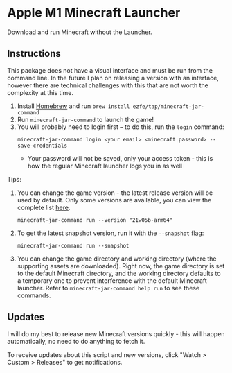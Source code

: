 # Apple M1 Minecraft Launcher

Download and run Minecraft without the Launcher.

## Instructions

This package does not have a visual interface and must be run from the command line. In the future I plan on releasing a version with an interface, however there are technical challenges with this that are not worth the complexity at this time.

1. Install [Homebrew](https://brew.sh) and run `brew install ezfe/tap/minecraft-jar-command`
2. Run `minecraft-jar-command` to launch the game!
3. You will probably need to login first – to do this, run the `login` command:
   ```
   minecraft-jar-command login <your email> <minecraft password> --save-credentials
   ```
   - Your password will not be saved, only your access token - this is how the regular Minecraft launcher logs you in as well
   
Tips:
1. You can change the game version - the latest release version will be used by default. Only some versions are available, you can view the complete list [here](https://f001.backblazeb2.com/file/com-ezekielelin-publicFiles/lwjgl-arm/version_manifest_v2.json).
   ```
   minecraft-jar-command run --version "21w05b-arm64"
   ```
2. To get the latest snapshot version, run it with the `--snapshot` flag:
   ```
   minecraft-jar-command run --snapshot
   ```
3. You can change the game directory and working directory (where the supporting assets are downloaded). Right now, the game directory is set to the default Minecraft directory, and the working directory defaults to a temporary one to prevent interference with the default Minecraft launcher. Refer to `minecraft-jar-command help run` to see these commands.

## Updates

I will do my best to release new Minecraft versions quickly - this will happen automatically, no need to do anything to fetch it.

To receive updates about this script and new versions, click "Watch > Custom > Releases" to get notifications.

